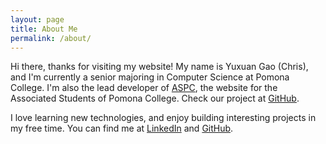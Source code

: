 ```yaml
---
layout: page
title: About Me
permalink: /about/
---
```


Hi there, thanks for visiting my website! My name is Yuxuan Gao (Chris), and I'm currently a senior majoring in Computer Science at Pomona College. I'm also the lead developer of [ASPC](https://aspc.pomona.edu), the website for the Associated Students of Pomona College. Check our project at [GitHub](https://github.com/aspc/mainsite).

I love learning new technologies, and enjoy building interesting projects in my free time. You can find me at [LinkedIn](linkedin.com/in/chris-yuxuan-gao) and [GitHub](https://github.com/ChrisYG).


